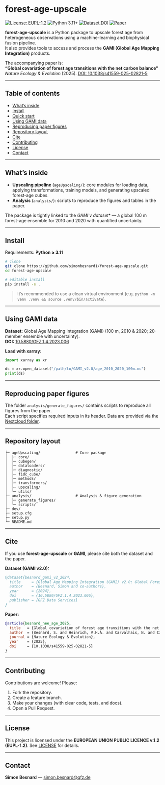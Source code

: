 # forest-age-upscale

[![License: EUPL-1.2](https://img.shields.io/badge/License-EUPL--1.2-blue.svg)](#license)
![Python 3.11+](https://img.shields.io/badge/python-3.11%2B-brightgreen)
[![Dataset DOI](https://img.shields.io/badge/GAMI%20Dataset-10.5880%2FGFZ.1.4.2023.006-orange)](https://doi.org/10.5880/GFZ.1.4.2023.006)
[![Paper](https://img.shields.io/badge/Nat%20Ecol%20Evol-10.1038%2Fs41559--025--02821--5-purple)](https://www.nature.com/articles/s41559-025-02821-5)

**forest-age-upscale** is a Python package to upscale forest age from heterogeneous observations using a machine-learning and biophysical fusion pipeline.  
It also provides tools to access and process the **GAMI (Global Age Mapping Integration)** products.

The accompanying paper is:  
**“Global covariation of forest age transitions with the net carbon balance”**  
*Nature Ecology & Evolution* (2025). [DOI: 10.1038/s41559-025-02821-5](https://www.nature.com/articles/s41559-025-02821-5)

---

## Table of contents
- [What’s inside](#whats-inside)
- [Install](#install)
- [Quick start](#quick-start)
- [Using GAMI data](#using-gami-data)
- [Reproducing paper figures](#reproducing-paper-figures)
- [Repository layout](#repository-layout)
- [Cite](#cite)
- [Contributing](#contributing)
- [License](#license)
- [Contact](#contact)

---

## What’s inside
- **Upscaling pipeline** (`ageUpscaling/`): core modules for loading data, applying transformations, training models, and generating upscaled forest-age cubes.
- **Analysis** (`analysis/`): scripts to reproduce the figures and tables in the paper.

The package is tightly linked to the **GAMI v* dataset** — a global 100 m forest-age ensemble for 2010 and 2020 with quantified uncertainty.

---

## Install
Requirements: **Python ≥ 3.11**

```bash
# clone
git clone https://github.com/simonbesnard1/forest-age-upscale.git
cd forest-age-upscale

# editable install
pip install -e .
```

> It’s recommended to use a clean virtual environment (e.g. `python -m venv .venv && source .venv/bin/activate`).

---

## Using GAMI data

**Dataset:** Global Age Mapping Integration (GAMI) (100 m, 2010 & 2020; 20-member ensemble with uncertainty).  
**DOI:** [10.5880/GFZ.1.4.2023.006](https://doi.org/10.5880/GFZ.1.4.2023.006)

**Load with xarray:**

```python
import xarray as xr

ds = xr.open_dataset("/path/to/GAMI_v2.0/age_2010_2020_100m.nc")
print(ds)
```
---

## Reproducing paper figures

The folder `analysis/generate_figures/` contains scripts to reproduce all figures from the paper.  
Each script specifies required inputs in its header. Data are provided via the [Nextcloud folder](https://nextcloud.gfz.de/s/Kx4qyBMFqXtQLDD).

---

## Repository layout

```
├─ ageUpscaling/                # Core package
│  ├─ core/
│  ├─ cubegen/
│  ├─ dataloaders/
│  ├─ diagnostic/
│  ├─ fidc_cube/
│  ├─ methods/
│  ├─ transformers/
│  ├─ upscaling/
│  └─ utils/
├─ analysis/                    # Analysis & figure generation
│  ├─ generate_figures/
│  └─ scripts/
├─ dev/
├─ setup.cfg
├─ setup.py
└─ README.md
```

---

## Cite

If you use **forest-age-upscale** or **GAMI**, please cite both the dataset and the paper.

**Dataset (GAMI v2.0):**
```bibtex
@dataset{besnard_gami_v2_2024,
  title     = {Global Age Mapping Integration (GAMI) v2.0: Global Forest Age at 100 m for 2010 and 2020},
  author    = {Besnard, Simon and co-authors},
  year      = {2024},
  doi       = {10.5880/GFZ.1.4.2023.006},
  publisher = {GFZ Data Services}
}
```

**Paper:**
```bibtex
@article{besnard_nee_age_2025,
  title   = {Global covariation of forest age transitions with the net carbon balance},
  author  = {Besnard, S. and Heinrich, V.H.A. and Carvalhais, N. and Ciais, P. and Herold, M. and Luijkx, I. and others},
  journal = {Nature Ecology & Evolution},
  year    = {2025},
  doi     = {10.1038/s41559-025-02821-5}
}
```

---

## Contributing
Contributions are welcome! Please:
1. Fork the repository.
2. Create a feature branch.
3. Make your changes (with clear code, tests, and docs).
4. Open a Pull Request.

---

## License
This project is licensed under the **EUROPEAN UNION PUBLIC LICENCE v.1.2 (EUPL-1.2)**. See [LICENSE](./LICENSE) for details.

---

## Contact
**Simon Besnard** — simon.besnard@gfz.de
